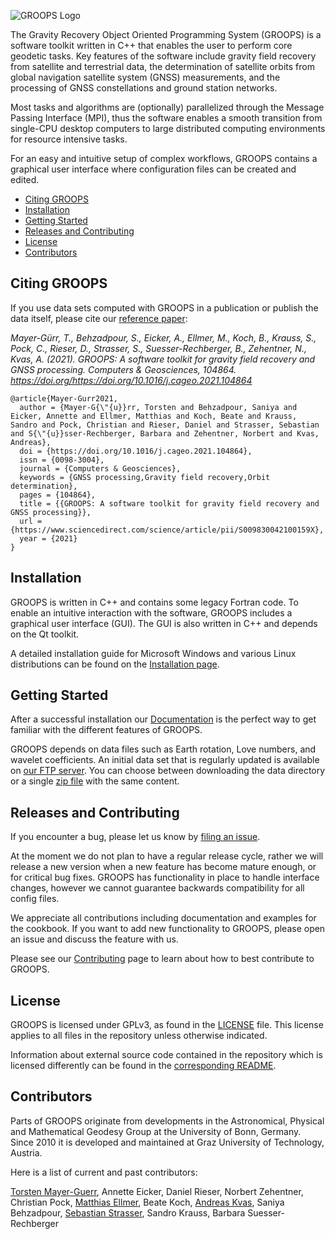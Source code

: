 ![GROOPS Logo](https://github.com/groops-devs/groops/blob/main/docs/html/static/groops_banner.png)

The Gravity Recovery Object Oriented Programming System (GROOPS) is a software toolkit written in C++
that enables the user to perform core geodetic tasks.
Key features of the software include gravity field recovery from satellite and terrestrial data,
the determination of satellite orbits from global navigation satellite system (GNSS) measurements,
and the processing of GNSS constellations and ground station networks.

Most tasks and algorithms are (optionally) parallelized through the Message Passing Interface (MPI), thus
the software enables a smooth transition from single-CPU desktop computers to large distributed
computing environments for resource intensive tasks.

For an easy and intuitive setup of complex workflows, GROOPS contains a graphical
user interface where configuration files can be created and edited.

- [Citing GROOPS](#citing-groops)
- [Installation](#installation)
- [Getting Started](#getting-started)
- [Releases and Contributing](#releases-and-contributing)
- [License](#license)
- [Contributors](#contributors)

## Citing GROOPS

If you use data sets computed with GROOPS in a publication or publish the data itself, please cite our [reference paper](https://doi.org/10.1016/j.cageo.2021.104864):

*Mayer-Gürr, T., Behzadpour, S., Eicker, A., Ellmer, M., Koch, B., Krauss, S., Pock, C., Rieser, D., Strasser, S., Suesser-Rechberger, B., Zehentner, N.,  Kvas, A. (2021). GROOPS: A software toolkit for gravity field recovery and GNSS processing. Computers & Geosciences, 104864. https://doi.org/https://doi.org/10.1016/j.cageo.2021.104864*


```
@article{Mayer-Gurr2021,
  author = {Mayer-G{\"{u}}rr, Torsten and Behzadpour, Saniya and Eicker, Annette and Ellmer, Matthias and Koch, Beate and Krauss, Sandro and Pock, Christian and Rieser, Daniel and Strasser, Sebastian and S{\"{u}}sser-Rechberger, Barbara and Zehentner, Norbert and Kvas, Andreas},
  doi = {https://doi.org/10.1016/j.cageo.2021.104864},
  issn = {0098-3004},
  journal = {Computers & Geosciences},
  keywords = {GNSS processing,Gravity field recovery,Orbit determination},
  pages = {104864},
  title = {{GROOPS: A software toolkit for gravity field recovery and GNSS processing}},
  url = {https://www.sciencedirect.com/science/article/pii/S009830042100159X},
  year = {2021}
}
```

## Installation

GROOPS is written in C++ and contains some legacy Fortran code.
To enable an intuitive interaction with the software, GROOPS includes a
graphical user interface (GUI).
The GUI is also written in C++ and depends on the Qt toolkit.

A detailed installation guide for Microsoft Windows and various Linux distributions can be found
on the [Installation page](https://github.com/groops-devs/groops/blob/main/INSTALL.md).

## Getting Started

After a successful installation our [Documentation](https://groops-devs.github.io/groops/html/index.html)
is the perfect way to get familiar with the different features of GROOPS.

GROOPS depends on data files such as Earth rotation, Love numbers, and wavelet coefficients.
An initial data set that is regularly updated is available on [our FTP server](https://ftp.tugraz.at/outgoing/ITSG/groops/).
You can choose between downloading the data directory or a single [zip file](https://ftp.tugraz.at/outgoing/ITSG/groops/data.zip) with the same content.

## Releases and Contributing

If you encounter a bug, please let us know by [filing an issue](https://github.com/groops-devs/groops/issues).

At the moment we do not plan to have a regular release cycle, rather we will
release a new version when a new feature has become mature enough, or for critical bug fixes.
GROOPS has functionality in place to handle interface changes, however we cannot guarantee backwards
compatibility for all config files.

We appreciate all contributions including documentation and examples for the cookbook.
If you want to add new functionality to GROOPS, please open an issue and discuss the feature with us.

Please see our [Contributing](https://github.com/groops-devs/groops/blob/main/CONTRIBUTING.md)
page to learn about how to best contribute to GROOPS.

## License

GROOPS is licensed under GPLv3, as found in the [LICENSE](https://github.com/groops-devs/groops/blob/main/LICENSE) file.
This license applies to all files in the repository unless otherwise indicated.

Information about external source code contained in the repository which is licensed differently can be found in the
[corresponding README](https://github.com/groops-devs/groops/blob/main/source/external/README.md).

## Contributors

Parts of GROOPS originate from developments in the Astronomical, Physical and Mathematical Geodesy Group
at the University of Bonn, Germany.
Since 2010 it is developed and maintained at Graz University of Technology, Austria.

Here is a list of current and past contributors:

[Torsten Mayer-Guerr](https://github.com/tmayerguerr), Annette Eicker, Daniel Rieser, Norbert Zehentner,
Christian Pock, [Matthias Ellmer](https://github.com/x49), Beate Koch, [Andreas Kvas](https://github.com/akvas), Saniya Behzadpour,
[Sebastian Strasser](https://github.com/sestras), Sandro Krauss, Barbara Suesser-Rechberger
